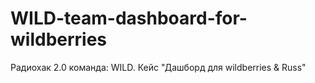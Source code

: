 # WILD-team-dashboard-for-wildberries
Радиохак 2.0 команда: WILD. Кейс "Дашборд для wildberries &amp; Russ"
